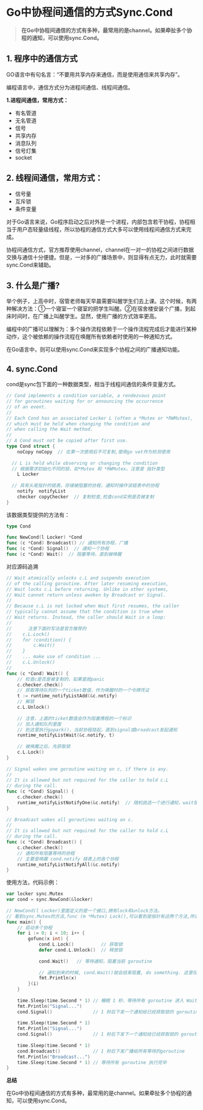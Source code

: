 # Go中协程间通信的方式Sync.Cond

> **在Go中协程间通信的方式有多种，最常用的是channel。如果牵扯多个协程的通知，可以使用sync.Cond。**



## 1. 程序中的通信方式

GO语言中有句名言：“不要用共享内存来通信，而是使用通信来共享内存”。

编程语言中，通信方式分为进程间通信、线程间通信。

**1.进程间通信，常用方式：**

- 有名管道
- 无名管道
- 信号
- 共享内存
- 消息队列
- 信号灯集
- socket

## 2. 线程间通信，常用方式：

- 信号量
- 互斥锁
- 条件变量

对于Go语言来说，Go程序启动之后对外是一个进程，内部包含若干协程，协程相当于用户态轻量级线程，所以协程的通信方式大多可以使用线程间通信方式来完成。

协程间通信方式，官方推荐使用channel，channel在一对一的协程之间进行数据交换与通信十分便捷。但是，一对多的广播场景中，则显得有点无力，此时就需要sync.Cond来辅助。

## 3. 什么是广播?

举个例子，上高中时，宿管老师每天早晨需要叫醒学生们去上课。这个时候，有两种解决方法：①一个寝室一个寝室的把学生叫醒。②在宿舍楼安装个广播，到起床时间时，在广播上叫醒学生。显然，使用广播的方式效率更高。

编程中的广播可以理解为：多个操作流程依赖于一个操作流程完成后才能进行某种动作，这个被依赖的操作流程在唤醒所有依赖者时使用的一种通知方式。

在Go语言中，则可以使用sync.Cond来实现多个协程之间的广播通知功能。

## 4. sync.Cond

cond是sync包下面的一种数据类型，相当于线程间通信的条件变量方式。

```go
// Cond implements a condition variable, a rendezvous point 
// for goroutines waiting for or announcing the occurrence 
// of an event. 
// 
// Each Cond has an associated Locker L (often a *Mutex or *RWMutex), 
// which must be held when changing the condition and 
// when calling the Wait method. 
// 
// A Cond must not be copied after first use. 
type Cond struct { 
    noCopy noCopy  // 在第一次使用后不可复制,使用go vet作为检测使用 
 
  // L is held while observing or changing the condition 
  // 根据需求初始化不同的锁，如*Mutex 和 *RWMutex。注意是 指针类型 
    L Locker 
 
  // 具有头尾指针的链表。存储被阻塞的协程，通知时操作该链表中的协程 
    notify  notifyList 
    checker copyChecker  // 复制检查,检查cond实例是否被复制 
} 
```

该数据类型提供的方法有：

```go
type Cond 
 
func NewCond(l Locker) *Cond 
func (c *Cond) Broadcast() // 通知所有协程，广播 
func (c *Cond) Signal()  // 通知一个协程 
func (c *Cond) Wait()  // 阻塞等待，直到被唤醒 
```

对应源码追溯

```go
// Wait atomically unlocks c.L and suspends execution 
// of the calling goroutine. After later resuming execution, 
// Wait locks c.L before returning. Unlike in other systems, 
// Wait cannot return unless awoken by Broadcast or Signal. 
// 
// Because c.L is not locked when Wait first resumes, the caller 
// typically cannot assume that the condition is true when 
// Wait returns. Instead, the caller should Wait in a loop: 
//       
//      注意下面的写法是官方推荐的 
//    c.L.Lock() 
//    for !condition() { 
//        c.Wait() 
//    } 
//    ... make use of condition ... 
//    c.L.Unlock() 
// 
func (c *Cond) Wait() { 
    // 检查c是否是被复制的，如果是就panic 
    c.checker.check() 
    // 获取等待队列的一个ticket数值，作为唤醒时的一个令牌凭证 
    t := runtime_notifyListAdd(&c.notify) 
    // 解锁 
    c.L.Unlock() 
   
    // 注意，上面的ticket数值会作为阻塞携程的一个标识 
    // 加入通知队列里面 
    // 到这里执行gopark()，当前协程挂起，直到signal或broadcast发起通知 
    runtime_notifyListWait(&c.notify, t) 
   
    // 被唤醒之后，先获取锁 
    c.L.Lock() 
} 
 
// Signal wakes one goroutine waiting on c, if there is any. 
// 
// It is allowed but not required for the caller to hold c.L 
// during the call. 
func (c *Cond) Signal() { 
    c.checker.check() 
    runtime_notifyListNotifyOne(&c.notify)  // 随机挑选一个进行通知，wait阻塞解除 
} 
 
// Broadcast wakes all goroutines waiting on c. 
// 
// It is allowed but not required for the caller to hold c.L 
// during the call. 
func (c *Cond) Broadcast() { 
    c.checker.check() 
    // 通知所有阻塞等待的协程 
    // 主要是唤醒 cond.notify 链表上的各个协程 
    runtime_notifyListNotifyAll(&c.notify) 
} 
```

使用方法，代码示例：

```go
var locker sync.Mutex 
var cond = sync.NewCond(&locker) 
 
// NewCond(l Locker)里面定义的是一个接口,拥有lock和unlock方法。 
// 看到sync.Mutex的方法,func (m *Mutex) Lock(),可以看到是指针有这两个方法,所以应该传递的是指针 
func main() { 
    // 启动多个协程 
    for i := 0; i < 10; i++ { 
        gofunc(x int) { 
            cond.L.Lock()          // 获取锁 
            defer cond.L.Unlock()  // 释放锁 
           
            cond.Wait()   // 等待通知，阻塞当前 goroutine 
           
            // 通知到来的时候, cond.Wait()就会结束阻塞, do something. 这里仅打印 
            fmt.Println(x) 
        }(i) 
    } 
   
    time.Sleep(time.Second * 1) // 睡眠 1 秒，等待所有 goroutine 进入 Wait 阻塞状态 
    fmt.Println("Signal...") 
    cond.Signal()               // 1 秒后下发一个通知给已经获取锁的 goroutine 
   
    time.Sleep(time.Second * 1) 
    fmt.Println("Signal...") 
    cond.Signal()               // 1 秒后下发下一个通知给已经获取锁的 goroutine 
   
    time.Sleep(time.Second * 1) 
    cond.Broadcast()            // 1 秒后下发广播给所有等待的goroutine 
    fmt.Println("Broadcast...") 
    time.Sleep(time.Second * 1) // 等待所有 goroutine 执行完毕 
} 
```

**总结**

在Go中协程间通信的方式有多种，最常用的是channel。如果牵扯多个协程的通知，可以使用sync.Cond。